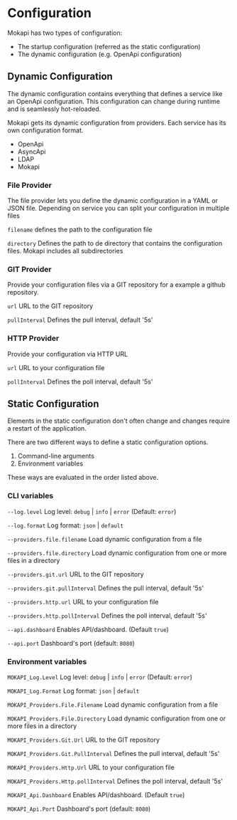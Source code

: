 # Configuration

Mokapi has two types of configuration:
- The startup configuration (referred as the static configuration)
- The dynamic configuration (e.g. OpenApi configuration)

## Dynamic Configuration

The dynamic configuration contains everything that defines a service like an OpenApi configuration. This configuration can change during runtime and is seamlessly hot-reloaded.

Mokapi gets its dynamic configuration from providers. Each service has its own configuration format.

- OpenApi
- AsyncApi  
- LDAP
- Mokapi

### File Provider
The file provider lets you define the dynamic configuration in a YAML or JSON file. Depending on service you can split your configuration in multiple files

`filename` defines the path to the configuration file

`directory` Defines the path to de directory that contains the configuration files. Mokapi includes all subdirectories

### GIT Provider
Provide your configuration files via a GIT repository for a example a github repository.

`url` URL to the GIT repository

`pullInterval` Defines the pull interval, default '5s'

### HTTP Provider
Provide your configuration via HTTP URL

`url` URL to your configuration file

`pollInterval` Defines the poll interval, default '5s'

## Static Configuration

Elements in the static configuration don't often change and changes require a restart of the application.

There are two different ways to define a static configuration options.
1. Command-line arguments
2. Environment variables

These ways are evaluated in the order listed above.

### CLI variables

`--log.level`
Log level: `debug` | `info` | `error` (Default: `error`)

`--log.format`
Log format: `json` | `default`

`--providers.file.filename`
Load dynamic configuration from a file

`--providers.file.directory`
Load dynamic configuration from one or more files in a directory

`--providers.git.url`
URL to the GIT repository

`--providers.git.pullInterval`
Defines the pull interval, default '5s'

`--providers.http.url`
URL to your configuration file

`--providers.http.pollInterval`
Defines the poll interval, default '5s'

`--api.dashboard`
Enables API/dashboard. (Default `true`)

`--api.port`
Dashboard's port (default: `8080`)

### Environment variables

`MOKAPI_Log.Level`
Log level: `debug` | `info` | `error` (Default: `error`)

`MOKAPI_Log.Format`
Log format: `json` | `default`

`MOKAPI_Providers.File.Filename`
Load dynamic configuration from a file

`MOKAPI_Providers.File.Directory`
Load dynamic configuration from one or more files in a directory

`MOKAPI_Providers.Git.Url`
URL to the GIT repository

`MOKAPI_Providers.Git.PullInterval`
Defines the pull interval, default '5s'

`MOKAPI_Providers.Http.Url`
URL to your configuration file

`MOKAPI_Providers.Http.pollInterval`
Defines the poll interval, default '5s'

`MOKAPI_Api.Dashboard`
Enables API/dashboard. (Default `true`)

`MOKAPI_Api.Port`
Dashboard's port (default: `8080`)
